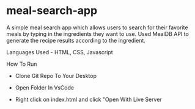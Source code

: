 # meal-search-app
A simple meal search app which allows users to search for their favorite meals by typing in the ingredients they want to use. Used MealDB API to generate the recipe results according to the ingredient.

Languages Used - HTML, CSS, Javascript

How To Run 

- Clone Git Repo To Your Desktop

- Open Folder In VsCode

- Right click on index.html and click "Open With Live Server
